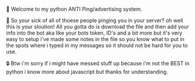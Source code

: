🎀 Welcome to my python ANTI Ping/advertising system.

🔔 So your sick of all of thoese people pinging you in your server? oh well this is your sloution! All you gotta do is download the file and then add your info into the bot aka like your bots token, ID's and a bit more but it's very easy to setup i've made some notes in the file so you know what to put in the spots where i typed in my messages so it should not be hard for you to use. 

 🔒 Btw i'm sorry if i might have messed stuff up because i'm not the BEST in python i know more about javascript but thanks for understanding.
